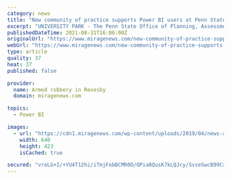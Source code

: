 ```yaml
---
category: news
title: "New community of practice supports Power BI users at Penn State"
excerpt: "UNIVERSITY PARK - The Penn State Office of Planning, Assessment, and Institutional Research (OPAIR) and Penn State World Campus, with support from"
publishedDateTime: 2021-08-31T16:06:00Z
originalUrl: "https://www.miragenews.com/new-community-of-practice-supports-power-bi-623292/"
webUrl: "https://www.miragenews.com/new-community-of-practice-supports-power-bi-623292/"
type: article
quality: 37
heat: 37
published: false

provider:
  name: Armed robbery in Revesby
  domain: miragenews.com

topics:
  - Power BI

images:
  - url: "https://cdn1.miragenews.com/wp-content/uploads/2019/04/news-and-developments.jpg"
    width: 640
    height: 423
    isCached: true

secured: "vroLG+I/+YU4T12hi/iTmjFobBCMR0D/OPia0QusK7kLQJcy/SvseSwcB99CxHLcZZ/bT+1Lqvu5LbGl/Etkzk4PGaSjZ3Il6u4YKmaDnffTchoyMIM33ZsNOxxbJu/msibpLLVqprXs6JEJSr81IuPL7IuSkys25kMQQ9Z96VLFBEITX7fWxgwG7gb436rzkupKizKCCCF9sJY5srkGnByQYqPHGhX7lk5uyRg644LweGDA+NcW4muN4l8ikiKyAnX6pr6DGJeDt7dNcDxo3lQ9BvOO3KKJHN9e9GyAAvv0PHhAowSI+/WtCRXcIKjTp7N9ReHe5mxCjRkmq9HTZxAZCj8IgsfAGI3EtYYV0Rk=;o4qVCfpB3iykfTctkZHe5Q=="
---
```


